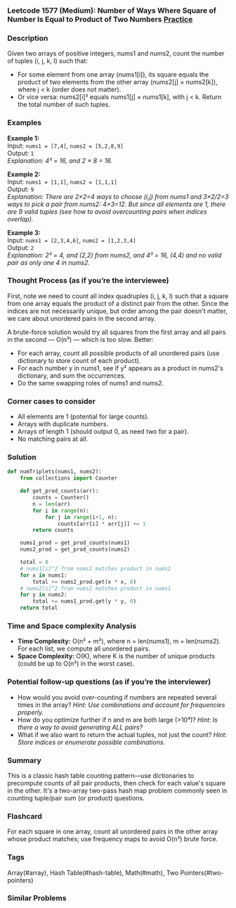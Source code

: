 ### Leetcode 1577 (Medium): Number of Ways Where Square of Number Is Equal to Product of Two Numbers [Practice](https://leetcode.com/problems/number-of-ways-where-square-of-number-is-equal-to-product-of-two-numbers)

### Description  
Given two arrays of positive integers, nums1 and nums2, count the number of tuples (i, j, k, l) such that:
- For some element from one array (nums1[i]), its square equals the product of two elements from the other array (nums2[j] × nums2[k]), where j < k (order does not matter).
- Or vice versa: nums2[i]² equals nums1[j] × nums1[k], with j < k.
Return the total number of such tuples.

### Examples  

**Example 1:**  
Input: `nums1 = [7,4]`, `nums2 = [5,2,8,9]`  
Output: `1`  
*Explanation: 4² = 16, and 2 × 8 = 16.*

**Example 2:**  
Input: `nums1 = [1,1]`, `nums2 = [1,1,1]`  
Output: `9`  
*Explanation: There are 2×2=4 ways to choose (i,j) from nums1 and 3×2/2=3 ways to pick a pair from nums2: 4×3=12. But since all elements are 1, there are 9 valid tuples (see how to avoid overcounting pairs when indices overlap).*  

**Example 3:**  
Input: `nums1 = [2,3,4,6]`, `nums2 = [1,2,3,4]`  
Output: `2`  
*Explanation: 2² = 4, and (2,2) from nums2, and 4² = 16, (4,4) and no valid pair as only one 4 in nums2.*  

### Thought Process (as if you’re the interviewee)  
First, note we need to count all index quadruples (i, j, k, l) such that a square from one array equals the product of a distinct pair from the other. Since the indices are not necessarily unique, but order among the pair doesn't matter, we care about unordered pairs in the second array.

A brute-force solution would try all squares from the first array and all pairs in the second — O(n³) — which is too slow.
Better:
- For each array, count all possible products of all unordered pairs (use dictionary to store count of each product).
- For each number y in nums1, see if y² appears as a product in nums2's dictionary, and sum the occurrences.
- Do the same swapping roles of nums1 and nums2.


### Corner cases to consider  
- All elements are 1 (potential for large counts).
- Arrays with duplicate numbers.
- Arrays of length 1 (should output 0, as need two for a pair).
- No matching pairs at all.

### Solution

```python
def numTriplets(nums1, nums2):
    from collections import Counter

    def get_prod_counts(arr):
        counts = Counter()
        n = len(arr)
        for i in range(n):
            for j in range(i+1, n):
                counts[arr[i] * arr[j]] += 1
        return counts

    nums1_prod = get_prod_counts(nums1)
    nums2_prod = get_prod_counts(nums2)

    total = 0
    # nums1[i]^2 from nums1 matches product in nums2
    for x in nums1:
        total += nums2_prod.get(x * x, 0)
    # nums2[i]^2 from nums2 matches product in nums1
    for y in nums2:
        total += nums1_prod.get(y * y, 0)
    return total
```

### Time and Space complexity Analysis  
- **Time Complexity:** O(n² + m²), where n = len(nums1), m = len(nums2). For each list, we compute all unordered pairs.
- **Space Complexity:** O(K), where K is the number of unique products (could be up to O(n²) in the worst case).


### Potential follow-up questions (as if you’re the interviewer)  
- How would you avoid over-counting if numbers are repeated several times in the array?
  *Hint: Use combinations and account for frequencies properly.*
- How do you optimize further if n and m are both large (>10⁴)?
  *Hint: Is there a way to avoid generating ALL pairs?*
- What if we also want to return the actual tuples, not just the count?
  *Hint: Store indices or enumerate possible combinations.*

### Summary
This is a classic hash table counting pattern—use dictionaries to precompute counts of all pair products, then check for each value's square in the other. It's a two-array two-pass hash map problem commonly seen in counting tuple/pair sum (or product) questions.


### Flashcard
For each square in one array, count all unordered pairs in the other array whose product matches; use frequency maps to avoid O(n³) brute force.

### Tags
Array(#array), Hash Table(#hash-table), Math(#math), Two Pointers(#two-pointers)

### Similar Problems
